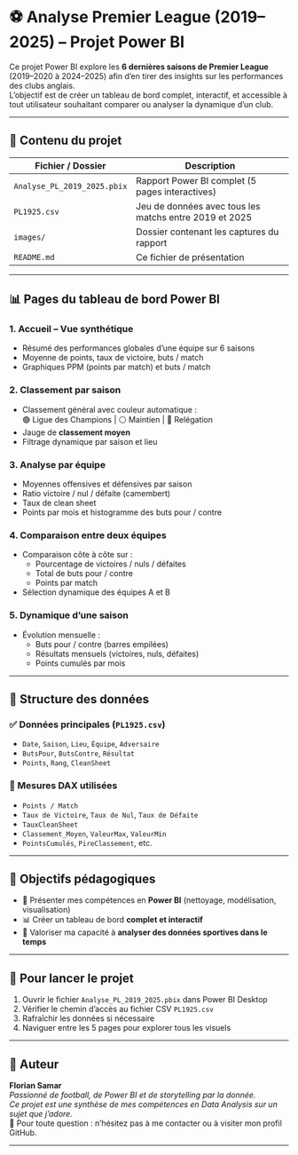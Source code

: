 # ⚽️ Analyse Premier League (2019–2025) – Projet Power BI

Ce projet Power BI explore les **6 dernières saisons de Premier League** (2019–2020 à 2024–2025) afin d’en tirer des insights sur les performances des clubs anglais.  
L’objectif est de créer un tableau de bord complet, interactif, et accessible à tout utilisateur souhaitant comparer ou analyser la dynamique d’un club.

---

## 📁 Contenu du projet

| Fichier / Dossier                      | Description                                                       |
|----------------------------------------|-------------------------------------------------------------------|
| `Analyse_PL_2019_2025.pbix`            | Rapport Power BI complet (5 pages interactives)                  |
| `PL1925.csv`                           | Jeu de données avec tous les matchs entre 2019 et 2025           |
| `images/`                              | Dossier contenant les captures du rapport                        |
| `README.md`                            | Ce fichier de présentation                                       |

---

## 📊 Pages du tableau de bord Power BI

### 1. **Accueil – Vue synthétique**
- Résumé des performances globales d’une équipe sur 6 saisons
- Moyenne de points, taux de victoire, buts / match
- Graphiques PPM (points par match) et buts / match

### 2. **Classement par saison**
- Classement général avec couleur automatique :  
  🟢 Ligue des Champions | ⚪ Maintien | 🔴 Relégation
- Jauge de **classement moyen**
- Filtrage dynamique par saison et lieu

### 3. **Analyse par équipe**
- Moyennes offensives et défensives par saison
- Ratio victoire / nul / défaite (camembert)
- Taux de clean sheet
- Points par mois et histogramme des buts pour / contre

### 4. **Comparaison entre deux équipes**
- Comparaison côte à côte sur :
  - Pourcentage de victoires / nuls / défaites
  - Total de buts pour / contre
  - Points par match
- Sélection dynamique des équipes A et B

### 5. **Dynamique d’une saison**
- Évolution mensuelle :
  - Buts pour / contre (barres empilées)
  - Résultats mensuels (victoires, nuls, défaites)
  - Points cumulés par mois

---

## 🧾 Structure des données

### ✅ Données principales (`PL1925.csv`)
- `Date`, `Saison`, `Lieu`, `Équipe`, `Adversaire`
- `ButsPour`, `ButsContre`, `Résultat`
- `Points`, `Rang`, `CleanSheet`

### 🧠 Mesures DAX utilisées
- `Points / Match`
- `Taux de Victoire`, `Taux de Nul`, `Taux de Défaite`
- `TauxCleanSheet`
- `Classement_Moyen`, `ValeurMax`, `ValeurMin`
- `PointsCumulés`, `PireClassement`, etc.

---

## 🧠 Objectifs pédagogiques

- 🎯 Présenter mes compétences en **Power BI** (nettoyage, modélisation, visualisation)
- 📊 Créer un tableau de bord **complet et interactif**
- 🧠 Valoriser ma capacité à **analyser des données sportives dans le temps**

---

## 📎 Pour lancer le projet

1. Ouvrir le fichier `Analyse_PL_2019_2025.pbix` dans Power BI Desktop  
2. Vérifier le chemin d’accès au fichier CSV `PL1925.csv`  
3. Rafraîchir les données si nécessaire  
4. Naviguer entre les 5 pages pour explorer tous les visuels

---

## 🧵 Auteur

**Florian Samar**  
*Passionné de football, de Power BI et de storytelling par la donnée.  
Ce projet est une synthèse de mes compétences en Data Analysis sur un sujet que j’adore.*  
📍 Pour toute question : n’hésitez pas à me contacter ou à visiter mon profil GitHub.

---

